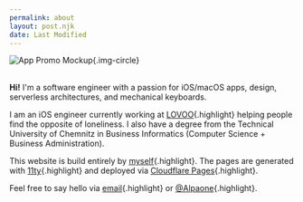 ```yaml
---
permalink: about
layout: post.njk
date: Last Modified
---
```

![App Promo Mockup](/img/profile.webp){.img-circle}

<br/>**Hi!** I'm a software engineer with a passion for iOS/macOS apps, design, serverless architectures, and mechanical keyboards.

I am an iOS engineer currently working at [LOVOO](https://apps.apple.com/us/app/lovoo-dating-app-live-chat/id445338486){.highlight} helping people find the opposite of loneliness. I also have a degree from the Technical University of Chemnitz in Business Informatics (Computer Science + Business Administration).

This website is build entirely by [myself](https://github.com/thealpa/janhuelsmann.com){.highlight}. The pages are generated with [11ty](https://www.11ty.dev/){.highlight} and deployed via [Cloudflare Pages](https://pages.cloudflare.com/){.highlight}.

Feel free to say hello via [email](mailto:mail@janhuelsmann.com){.highlight} or [@Alpaone](https://twitter.com/alpaone){.highlight}.
